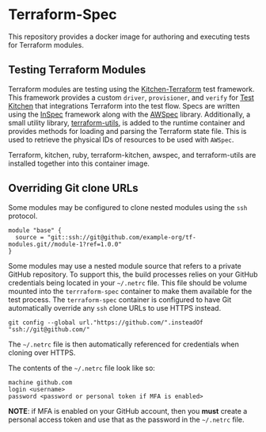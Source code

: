 # Terraform-Spec

This repository provides a docker image for authoring and executing tests
for Terraform modules.

## Testing Terraform Modules

Terraform modules are testing using the 
[Kitchen-Terraform](https://github.com/newcontext-oss/kitchen-terraform)
test framework.
This framework provides a custom `driver`, `provisioner`, and `verify` for
[Test Kitchen](http://kitchen.ci/) that integrations Terraform into the
test flow.
Specs are written using the [InSpec](http://inspec.io/) framework along with
the [AWSpec](https://github.com/k1LoW/awspec) library.
Additionally, a small utility library, 
[terraform-utils](https://github.com/johnrengelman/terraform-spec/tree/vendor/gems/terraform-utils),
is added to the runtime container and provides methods for loading and parsing
the Terraform state file.
This is used to retrieve the physical IDs of resources to be used with `AWSpec`.

Terraform, kitchen, ruby, terraform-kitchen, awspec, and terraform-utils are
installed together into this container image.

## Overriding Git clone URLs

Some modules may be configured to clone nested modules using the `ssh` protocol.

```
module "base" {
  source = "git::ssh://git@github.com/example-org/tf-modules.git//module-1?ref=1.0.0"
}
```

Some modules may use a nested module source that refers to a private GitHub 
repository. To support this, the build processes relies on your GitHub 
credentials being located in your `~/.netrc` file. 
This file should be volume mounted into the `terrraform-spec` container
to make them available for the test process.
The `terraform-spec` container is configured to have Git automatically 
override any `ssh` clone URLs to use HTTPS instead. 

```
git config --global url."https://github.com/".insteadOf "ssh://git@github.com/"
```

The `~/.netrc` file is then automatically referenced for credentials when
cloning over HTTPS.

The contents of the `~/.netrc` file look like so:

```
machine github.com
login <username>
password <password or personal token if MFA is enabled>
```

**NOTE**: if MFA is enabled on your GitHub account, then you **must** create a 
personal access token and use that as the password in the `~/.netrc` file.
